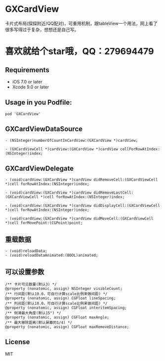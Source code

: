 # GXCardView
卡片式布局(探探附近/QQ配对)，可重用机制，跟tableView一个用法，网上看了很多写得过于复杂，想想还是自己写。

# 喜欢就给个star哦，QQ：279694479

Requirements
--
- iOS 7.0 or later
- Xcode 9.0 or later

Usage in you Podfile:
--

```
pod 'GXCardView'
```

GXCardViewDataSource
--

```objc
- (NSInteger)numberOfCountInCardView:(GXCardView *)cardView;

- (GXCardViewCell *)cardView:(GXCardView *)cardView cellForRowAtIndex:(NSInteger)index;
```

GXCardViewDelegate
--

```objc
- (void)cardView:(GXCardView *)cardView didRemoveCell:(GXCardViewCell *)cell forRowAtIndex:(NSInteger)index;

- (void)cardView:(GXCardView *)cardView didRemoveLastCell:(GXCardViewCell *)cell forRowAtIndex:(NSInteger)index;

- (void)cardView:(GXCardView *)cardView didDisplayCell:(GXCardViewCell *)cell forRowAtIndex:(NSInteger)index;

- (void)cardView:(GXCardView *)cardView didMoveCell:(GXCardViewCell *)cell forMovePoint:(CGPoint)point;
```

重载数据 
--

```objc
- (void)reloadData;
- (void)reloadDataAnimated:(BOOL)animated;
```

可以设置参数
--

```objc
/** 卡片可见数量(默认3) */
@property (nonatomic, assign) NSInteger visibleCount;
/** 行间距(默认10.0，可自行计算scale比例来做间距) */
@property (nonatomic, assign) CGFloat lineSpacing;
/** 列间距(默认10.0，可自行计算scale比例来做间距) */
@property (nonatomic, assign) CGFloat interitemSpacing;
/** 侧滑最大角度(默认15°) */
@property (nonatomic, assign) CGFloat maxAngle;
/** 最大移除距离(默认屏幕的1/4) */
@property (nonatomic, assign) CGFloat maxRemoveDistance;
```

License
--
MIT


